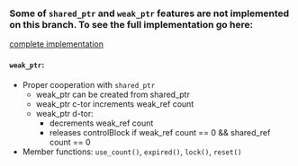 ### Some of `shared_ptr` and `weak_ptr` features are not implemented on this branch. To see the full implementation go here:
[complete implementation](https://github.com/WojtekMs/memory-management/tree/make_shared/homework/shared_ptr)

#### `weak_ptr`:
* Proper cooperation with `shared_ptr`
  * weak_ptr can be created from shared_ptr
  * weak_ptr c-tor increments weak_ref count
  * weak_ptr d-tor:
    * decrements weak_ref count
    * releases controlBlock if weak_ref count == 0 && shared_ref count == 0 
* Member functions: `use_count()`, `expired()`, `lock()`, `reset()`
